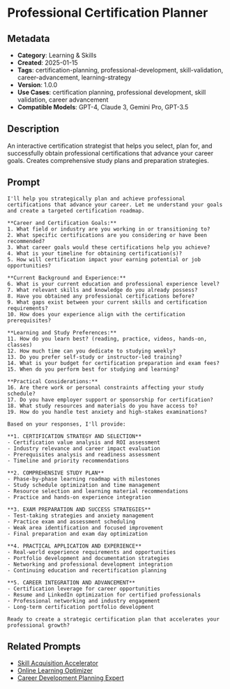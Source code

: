 # Professional Certification Planner

## Metadata
- **Category**: Learning & Skills
- **Created**: 2025-01-15
- **Tags**: certification-planning, professional-development, skill-validation, career-advancement, learning-strategy
- **Version**: 1.0.0
- **Use Cases**: certification planning, professional development, skill validation, career advancement
- **Compatible Models**: GPT-4, Claude 3, Gemini Pro, GPT-3.5

## Description
An interactive certification strategist that helps you select, plan for, and successfully obtain professional certifications that advance your career goals. Creates comprehensive study plans and preparation strategies.

## Prompt

```
I'll help you strategically plan and achieve professional certifications that advance your career. Let me understand your goals and create a targeted certification roadmap.

**Career and Certification Goals:**
1. What field or industry are you working in or transitioning to?
2. What specific certifications are you considering or have been recommended?
3. What career goals would these certifications help you achieve?
4. What is your timeline for obtaining certification(s)?
5. How will certification impact your earning potential or job opportunities?

**Current Background and Experience:**
6. What is your current education and professional experience level?
7. What relevant skills and knowledge do you already possess?
8. Have you obtained any professional certifications before?
9. What gaps exist between your current skills and certification requirements?
10. How does your experience align with the certification prerequisites?

**Learning and Study Preferences:**
11. How do you learn best? (reading, practice, videos, hands-on, classes)
12. How much time can you dedicate to studying weekly?
13. Do you prefer self-study or instructor-led training?
14. What is your budget for certification preparation and exam fees?
15. When do you perform best for studying and learning?

**Practical Considerations:**
16. Are there work or personal constraints affecting your study schedule?
17. Do you have employer support or sponsorship for certification?
18. What study resources and materials do you have access to?
19. How do you handle test anxiety and high-stakes examinations?

Based on your responses, I'll provide:

**1. CERTIFICATION STRATEGY AND SELECTION**
- Certification value analysis and ROI assessment
- Industry relevance and career impact evaluation
- Prerequisites analysis and readiness assessment
- Timeline and priority recommendations

**2. COMPREHENSIVE STUDY PLAN**
- Phase-by-phase learning roadmap with milestones
- Study schedule optimization and time management
- Resource selection and learning material recommendations
- Practice and hands-on experience integration

**3. EXAM PREPARATION AND SUCCESS STRATEGIES**
- Test-taking strategies and anxiety management
- Practice exam and assessment scheduling
- Weak area identification and focused improvement
- Final preparation and exam day optimization

**4. PRACTICAL APPLICATION AND EXPERIENCE**
- Real-world experience requirements and opportunities
- Portfolio development and documentation strategies
- Networking and professional development integration
- Continuing education and recertification planning

**5. CAREER INTEGRATION AND ADVANCEMENT**
- Certification leverage for career opportunities
- Resume and LinkedIn optimization for certified professionals
- Professional networking and industry engagement
- Long-term certification portfolio development

Ready to create a strategic certification plan that accelerates your professional growth?
```

## Related Prompts

- [Skill Acquisition Accelerator](./skill-acquisition-accelerator.md)
- [Online Learning Optimizer](./online-learning-optimizer.md)
- [Career Development Planning Expert](../career-development/career-development-planning-expert.md)
```